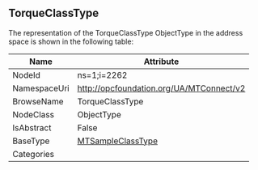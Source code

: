 <!-- objecttype -->
## TorqueClassType
  
<!-- end of text -->
The representation of the TorqueClassType ObjectType in the address space is shown in the following table:  

|Name|Attribute|
|---|---|
|NodeId|ns=1;i=2262|
|NamespaceUri|http://opcfoundation.org/UA/MTConnect/v2|
|BrowseName|TorqueClassType|
|NodeClass|ObjectType|
|IsAbstract|False|
|BaseType|[MTSampleClassType](../../ObjectTypes/MTSampleClassType/readme.md)|
|Categories||

